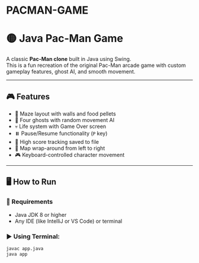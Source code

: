 # PACMAN-GAME
# 🟡 Java Pac-Man Game

A classic **Pac-Man clone** built in Java using Swing.  
This is a fun recreation of the original Pac-Man arcade game with custom gameplay features, ghost AI, and smooth movement.

---

## 🎮 Features

- 🧱 Maze layout with walls and food pellets
- 👻 Four ghosts with random movement AI
- 💀 Life system with Game Over screen
- ⏸️ Pause/Resume functionality (`P` key)
- 💾 High score tracking saved to file
- 🌌 Map wrap-around from left to right
- 🎮 Keyboard-controlled character movement

---

## 🖥️ How to Run

### 🔧 Requirements
- Java JDK 8 or higher
- Any IDE (like IntelliJ or VS Code) or terminal

### ▶️ Using Terminal:
```bash
javac app.java
java app
